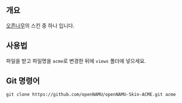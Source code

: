 ## 개요
[오픈나무](https://github.com/2DU/openNAMU)의 스킨 중 하나 입니다.

## 사용법
파일을 받고 파일명을 `acme`로 변경한 뒤에 `views` 폴더에 넣으세요.

## Git 명령어
```
git clone https://github.com/openNAMU/openNAMU-Skin-ACME.git acme
```